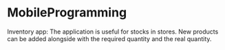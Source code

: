 # MobileProgramming


Inventory app:
The application is useful for stocks in stores. New products can be added alongside with the
required quantity and the real quantity.